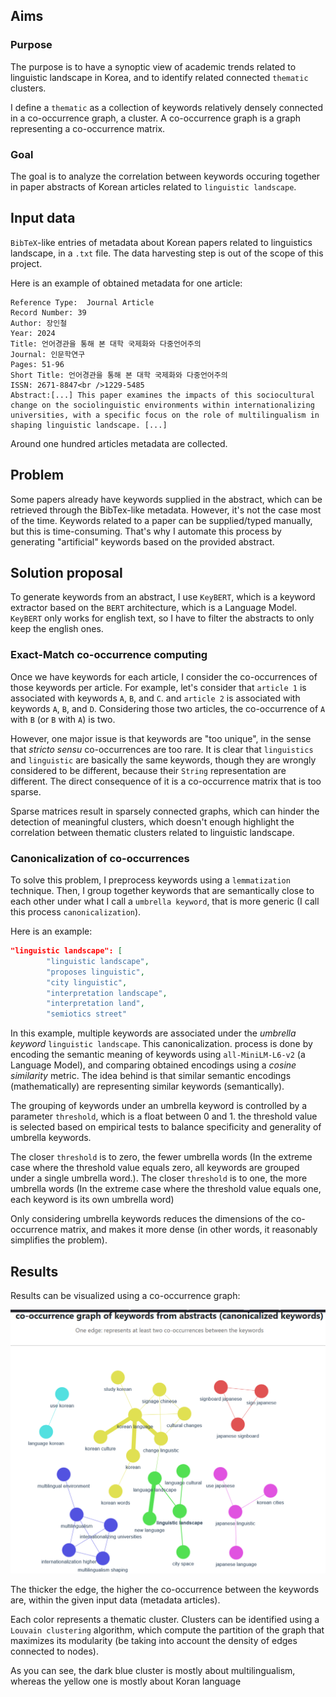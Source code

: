 
## Aims

### Purpose

The purpose is to have a synoptic view of academic trends related to linguistic landscape in Korea, and to identify related connected ``thematic`` clusters. 

I define a ``thematic`` as a collection of keywords relatively densely connected in a co-occurrence graph, a cluster. A co-occurrence graph is a graph representing a co-occurrence matrix.


### Goal

The goal is to analyze the correlation between keywords occuring together in paper abstracts of Korean articles related to ``linguistic landscape``. 

## Input data

``BibTeX``-like entries of metadata about Korean papers related to linguistics landscape, in a `.txt` file. The data harvesting step is out of the scope of this project.

Here is an example of obtained metadata for one article: 


```
Reference Type:  Journal Article
Record Number: 39
Author: 장인철
Year: 2024
Title: 언어경관을 통해 본 대학 국제화와 다중언어주의
Journal: 인문학연구
Pages: 51-96
Short Title: 언어경관을 통해 본 대학 국제화와 다중언어주의
ISSN: 2671-8847<br />1229-5485
Abstract:[...] This paper examines the impacts of this sociocultural change on the sociolinguistic environments within internationalizing universities, with a specific focus on the role of multilingualism in shaping linguistic landscape. [...]
```

Around one hundred articles metadata are collected.

## Problem

Some papers already have keywords supplied in the abstract, which can be retrieved through the BibTex-like metadata. However, it's not the case most of the time. 
Keywords related to a paper can be supplied/typed manually, but this is time-consuming. That's why I automate this process by generating "artificial" keywords based on the provided abstract. 

## Solution proposal

To generate keywords from an abstract, I use ``KeyBERT``, which is a keyword extractor based on the ``BERT`` architecture, which is a Language Model. ``KeyBERT`` only works for english text, so I have to filter the abstracts to only keep the english ones.

### Exact-Match co-occurrence computing

Once we have keywords for each article, I consider the co-occurrences of those keywords per article. For example, let's consider that ``article 1`` is associated with keywords ``A``, ``B``, and ``C``. and ``article 2`` is associated with keywords ``A``, ``B``, and ``D``. Considering those two articles, the co-occurrence of ``A`` with ``B`` (or ``B`` with ``A``) is two.

However, one major issue is that keywords are "too unique", in the sense that _stricto sensu_ co-occurrences are too rare. It is clear that ``linguistics`` and ``linguistic`` are basically the same keywords, though they are wrongly considered to be different,  because their ``String`` representation are different. The direct consequence of it is a co-occurrence matrix that is too sparse.

Sparse matrices result in sparsely connected graphs, which can hinder the detection of meaningful clusters, which doesn't enough highlight the correlation between thematic clusters related to linguistic landscape.


### Canonicalization of co-occurrences

To solve this problem, I preprocess keywords using a ``lemmatization`` technique. Then, I group together keywords that are semantically close to each other under what I call a ``umbrella keyword``, that is more generic (I call this process `canonicalization`). 

Here is an example:

```json     
"linguistic landscape": [
        "linguistic landscape",
        "proposes linguistic",
        "city linguistic",
        "interpretation landscape",
        "interpretation land",
        "semiotics street"
```

In this example, multiple keywords are associated under the _umbrella keyword_ ``linguistic landscape``. This canonicalization. process is done by encoding the semantic meaning of keywords using ``all-MiniLM-L6-v2`` (a Language Model), and comparing obtained encodings using a _cosine similarity_ metric. The idea behind is that similar semantic encodings (mathematically) are representing similar keywords (semantically).

The grouping of keywords under an umbrella keyword is controlled by a parameter ``threshold``, which is a float between 0 and 1.  the threshold value is selected based on empirical tests to balance specificity and generality of umbrella keywords.

The closer ``threshold`` is to zero, the fewer umbrella words (In the extreme case where the threshold value equals zero, all keywords are grouped under a single umbrella word.). The closer ``threshold`` is to one, the more umbrella words (In the extreme case where the threshold value equals one, each keyword is its own umbrella word)

Only considering umbrella keywords reduces the dimensions of the co-occurrence matrix, and makes it more dense (in other words, it reasonably simplifies the problem).

## Results

Results can be visualized using a co-occurrence graph: 


![Alt text](./output/cooccurrence_graph_keywords_canonicalized.png)


The thicker the edge, the higher the co-occurrence between the keywords are, within the given input data (metadata articles).

Each color represents a thematic cluster. Clusters can be identified using a ``Louvain clustering`` algorithm, which compute the partition of the graph that maximizes its modularity (be taking into account the density of edges connected to nodes).

As you can see, the dark blue cluster is mostly about multilingualism, whereas the yellow one is mostly about Koran language









